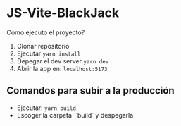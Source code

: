 # JS-Vite-BlackJack

Como ejecuto el proyecto?

1. Clonar repositorio
2. Ejecutar `yarn install`
3. Depegar el dev server `yarn dev`
4. Abrir la app en: `localhost:5173`

## Comandos para subir a la producción

- Ejecutar: `yarn build`
- Escoger la carpeta ``build` y despegarla
